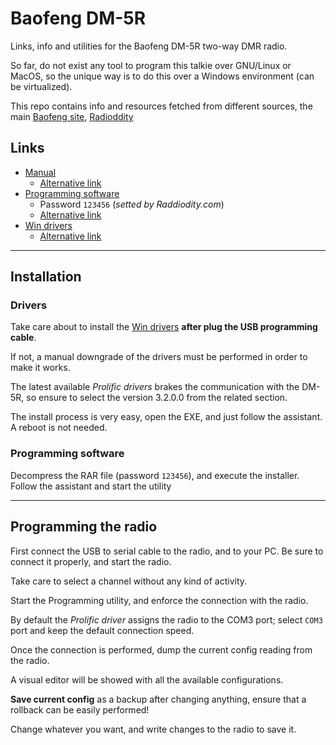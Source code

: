 # Baofeng DM-5R

Links, info and utilities for the Baofeng DM-5R two-way DMR radio.

So far, do not exist any tool to program this talkie over GNU/Linux or MacOS, so the unique way is to do this over a Windows environment (can be virtualized).

This repo contains info and resources fetched from different sources, the main [Baofeng site](https://baofengtech.com/), [Radioddity](radioddity.com)


## Links

* [Manual](https://github.com/XaviTorello/baofeng-dm5r/raw/master/files/DM-5R_User_Maunal.pdf)
  * [Alternative link](http://s3.image.ro.s3.amazonaws.com/download/DM-5R%20User%20Maunal.pdf)
* [Programming software](https://github.com/XaviTorello/baofeng-dm5r/raw/master/files/DM-5R_Programming_Software.rar)
  * Password `123456` (_setted by Raddiodity.com_)
  * [Alternative link](http://s3.image.ro.s3.amazonaws.com/download/DM-5R%20Programming%20Software.rar)
* [Win drivers](https://github.com/XaviTorello/baofeng-dm5r/raw/master/files/Win_Driver_Prolific_3_2_0_0.exe)
  * [Alternative link](http://www.miklor.com/COM/UV_Drivers.php)

---------


## Installation

### Drivers

Take care about to install the [Win drivers](https://github.com/XaviTorello/baofeng-dm5r/raw/master/files/Win_Driver_Prolific_3_2_0_0.exe) **after plug the USB programming cable**.

If not, a manual downgrade of the drivers must be performed in order to make it works.

The latest available _Prolific drivers_ brakes the communication with the DM-5R, so ensure to select the version 3.2.0.0 from the related section.

The install process is very easy, open the EXE, and just follow the assistant. A reboot is not needed.

### Programming software

Decompress the RAR file (password `123456`), and execute the installer. Follow the assistant and start the utility

---------

## Programming the radio

First connect the USB to serial cable to the radio, and to your PC. Be sure to connect it properly, and start the radio.

Take care to select a channel without any kind of activity.

Start the Programming utility, and enforce the connection with the radio.

By default the _Prolific driver_ assigns the radio to the COM3 port; select `COM3` port and keep the default connection speed.

Once the connection is performed, dump the current config reading from the radio.

A visual editor will be showed with all the available configurations.

**Save current config** as a backup after changing anything, ensure that a rollback can be easily performed!

Change whatever you want, and write changes to the radio to save it.
